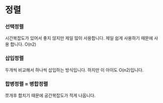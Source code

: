 # 정렬

### 선택정렬

시간복잡도가 있어서 좋지 않지만 제일 많이 사용합니다. 제일 쉽게 사용하기 때문에 사용 합니다. O(n2)

### 삽입정렬

두개씩 비교해서 하나씩 삽입하는 방식입니다. 하지만 이 아이도 O(n2)입니다.

### 합병정렬 = 병합정렬

쪼개후 합치기 때문에 공간복잡도가 적게 나옵니다.
